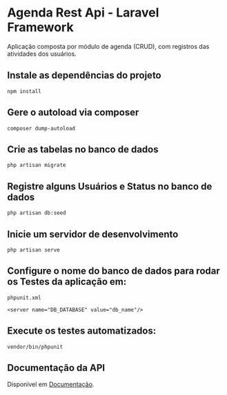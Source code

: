  Agenda Rest Api - Laravel Framework
=============

Aplicação composta por módulo de agenda (CRUD), com registros das atividades dos usuários.


Instale as dependências do projeto
-----------

```
npm install
```

Gere o autoload via composer
-----------

```
composer dump-autoload
```

Crie as tabelas no banco de dados
-----------

```
php artisan migrate
```

Registre alguns Usuários e Status no banco de dados
-----

```
php artisan db:seed
```

Inicie um servidor de desenvolvimento
-----------

```
php artisan serve
```

Configure o nome do banco de dados para rodar os Testes da aplicação em:
-----------

```
phpunit.xml
```
```
<server name="DB_DATABASE" value="db_name"/>
```

Execute os testes automatizados:
-----------

```
vendor/bin/phpunit
```

Documentação da API
------------

Disponível em [Documentação](https://documenter.getpostman.com/view/1615734/SWE56dw6?version=latest).
